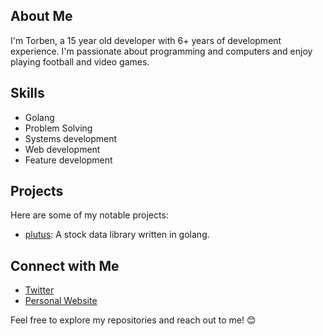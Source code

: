 ## About Me
I'm Torben, a 15 year old developer with 6+ years of development experience. I'm passionate about programming and computers and enjoy playing football and video games.

## Skills
- Golang
- Problem Solving
- Systems development
- Web development
- Feature development

## Projects
Here are some of my notable projects:
- [plutus](https://github.com/torbenconto/plutus): A stock data library written in golang.

## Connect with Me
- [Twitter](https://twitter.com/tconto_tech)
- [Personal Website](https://tconto.tech)

Feel free to explore my repositories and reach out to me! 😊
